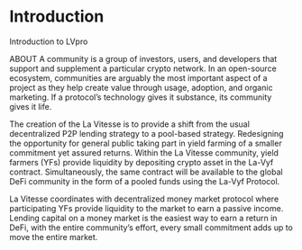 # Introduction
Introduction to LVpro

ABOUT
A community is a group of investors, users, and developers that support and supplement a particular crypto network. In an open-source ecosystem, communities are arguably the most important aspect of a project as they help create value through usage, adoption, and organic marketing.
If a protocol’s technology gives it substance, its community gives it life.

The creation of the La Vitesse is to provide a shift from the usual decentralized P2P lending strategy to a pool-based strategy. 
Redesigning the opportunity for general public taking part in yield farming of a smaller commitment yet assured returns.
Within the La Vitesse community, yield farmers (YFs) provide liquidity by depositing crypto asset in the La-Vyf contract. 
Simultaneously, the same contract will be available to the global DeFi community in the form of a pooled funds using the La-Vyf Protocol. 

La Vitesse coordinates with decentralized money market protocol where participating YFs provide liquidity to the market to earn a passive income. 
Lending capital on a money market is the easiest way to earn a return in DeFi, with the entire community’s effort, every small commitment adds up to move the entire market.
